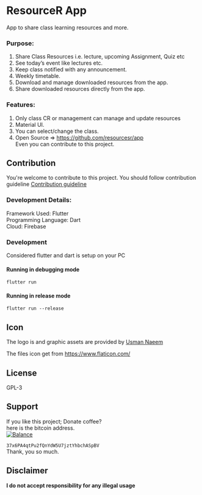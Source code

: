 # ResourceR App
App to share class learning resources and more.

### Purpose:  
1. Share Class Resources i.e. lecture, upcoming Assignment, Quiz etc  
2. See today’s event like lectures etc.  
3. Keep class notified with any announcement.  
4. Weekly timetable.  
5. Download and manage downloaded resources from the app.  
6. Share downloaded resources directly from the app.  
### Features:  
1. Only class CR or management can manage and update resources  
2. Material UI.  
3. You can select/change the class.  
4. Open Source => https://github.com/resourcesr/app  
Even you can contribute to this project.
## Contribution
You're welcome to contribute to this project.
You should follow contribution guideline [Contribution guideline](https://github.com/resourcesr/app/blob/master/CONTRIBUTING.md)

### Development Details:  
Framework Used: Flutter  
Programming Language: Dart  
Cloud: Firebase

### Development

Considered flutter and dart is setup on your PC


#### Running in debugging mode
```
flutter run
```
#### Running in release mode
```
flutter run --release
```

## Icon
The logo is and graphic assets are provided by [Usman Naeem](https://github.com/Usman-Naeem/)

The files icon get from https://www.flaticon.com/

## License  
GPL-3  
  
## Support  
If you like this project; Donate coffee?    
here is the bitcoin address.  
[![Balance](https://img.balancebadge.io/btc/37x6PA4qtPu2fQnYdW5U7jztYhbchASpBV.svg)](https://img.balancebadge.io/btc/37x6PA4qtPu2fQnYdW5U7jztYhbchASpBV.svg)  
  
   ```37x6PA4qtPu2fQnYdW5U7jztYhbchASpBV```    
 Thank, you so much.  
  
## Disclaimer  
**I do not accept responsibility for any illegal usage**
